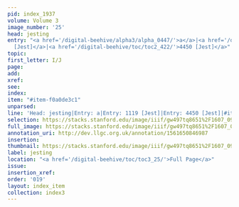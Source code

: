 ```yaml
---
pid: index_1937
volume: Volume 3
image_number: '25'
head: jesting
entry: "<a href='/digital-beehive/alpha3/alpha_0447/'>a</a>|<a href='/digital-beehive/toc/toc2_217/'>1119
  [Jest]</a>|<a href='/digital-beehive/toc/toc2_422/'>4450 [Jest]</a>"
topic: 
first_letter: I/J
page: 
add: 
xref: 
see: 
index: 
item: "#item-f0a0de3c1"
unparsed: 
line: 'Head: jesting|Entry: a|Entry: 1119 [Jest]|Entry: 4450 [Jest]|#item-f0a0de3c1'
selection: https://stacks.stanford.edu/image/iiif/gw497tq8651%2F1607_0968/161,1789,635,136/full/0/default.jpg
full_image: https://stacks.stanford.edu/image/iiif/gw497tq8651%2F1607_0968/full/full/0/default.jpg
annotation_uri: http://dev.llgc.org.uk/annotation/1561650846987
insertion: 
thumbnail: https://stacks.stanford.edu/image/iiif/gw497tq8651%2F1607_0968/161,1789,635,136/150,/0/default.jpg
label: jesting
location: "<a href='/digital-beehive/toc/toc3_25/'>Full Page</a>"
issue: 
insertion_xref: 
order: '019'
layout: index_item
collection: index3
---
```

